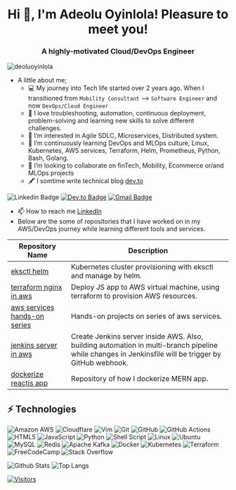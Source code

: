 <!-- put landscape image here-->

<h1 align="center">Hi 👋, I'm Adeolu Oyinlola! Pleasure to meet you!</h1>
<h3 align="center">A highly-motivated Cloud/DevOps Engineer</h3>

<p align="left"> <img src="https://komarev.com/ghpvc/?username=deoluoyinlola&label=Profile%20views&color=0e75b6&style=flat" alt="deoluoyinlola" /> </p>

<!-- Introduce yourself and give a brief introduction about yourself here.  Also include what tech you're interested in and what you are currently learning -->
- A little about me;
    - :computer: My journey into Tech life started over 2 years ago. When I transitioned from `Mobility Consultant`  --> `Software Engineer` and now `DevOps/Cloud Engineer`
    - :blue_heart: I love troubleshooting, automation, continuous deployment, problem-solving and learning new skills to solve different challenges.
    - 👀 I’m interested in Agile SDLC, Microservices, Distributed system.
    - 🌱 I’m continuously learning DevOps and MLOps culture, Linux, Kubernetes, AWS services, Terraform, Helm, Prometheus, Python, Bash, Golang.
    - 💞️ I’m looking to collaborate on finTech, Mobility, Ecommerce or/and MLOps projects
    - :fountain_pen: I somtime write technical blog [dev.to](https://dev.to/deoluoyinlola/)
<!-- Replace the fields below with the information requested. Remember to remove the encapsulating <> characters. For spaces in names, use %20 (e.g. Adeolu%20Oyinlola) -->

![Linkedin Badge](https://img.shields.io/badge/-Adeolu%20Oyinlola-blue?style=flat-square&logo=Linkedin&logoColor=white&link=https://linkedin.com/in/deoluoyinlola/)
[![Dev.to Badge](https://img.shields.io/badge/Adeolu%20Oyinlola-0A0A0A?style=for-the-badge&logo=dev.to&logoColor=white&link=https://dev.to/deoluoyinlola)]([https://dev.to/deoluoyinlola]/)
[![Gmail Badge](https://img.shields.io/badge/-deoluoyinlola@gmail.com-c14438?style=flat-square&logo=Gmail&logoColor=white&link=mailto:deoluoyinlola@gmail.com)](mailto:deoluoyinlola@gmail.com)

    
- 📫 How to reach me [LinkedIn](https://www.linkedin.com/in/deoluoyinlola/)
- Below are the some of repositories that I have worked on in my AWS/DevOps journey while learning different tools and services.

| Repository Name | Description |
| --- | --- |
| [eksctl helm](https://github.com/deoluoyinlola/eksctl-kubernetes-cluster-helm-prometheus) | Kubernetes cluster provisioning with eksctl and manage by helm. |
| [terraform nginx in aws](https://github.com/deoluoyinlola/terraform-nginx-in-aws) | Deploy JS app to AWS virtual machine, using terraform to provision AWS resources. |
| [aws services hands-on series](https://github.com/deoluoyinlola/aws-services-hands-on-series) | Hands-on projects on series of aws services. |
| [jenkins server in aws](https://github.com/deoluoyinlola/jenkins-server-in-aws) | Create Jenkins server inside AWS. Also, building automation in multi-branch pipeline while changes in Jenkinsfile will be trigger by GitHub webhook. |
| [dockerize reactjs app](https://github.com/deoluoyinlola/dockerize-reactjs-app) | Repository of how I dockerize MERN app. |


## ⚡ Technologies

<!-- Check out the Badges folder for more badges -->

![Amazon AWS](https://img.shields.io/badge/Amazon%20AWS-232F3E?style=flat-square&logo=amazon-aws)
![Cloudflare](https://img.shields.io/badge/Cloudflare-F38020?style=for-the-badge&logo=Cloudflare&logoColor=white)
![Vim](https://img.shields.io/badge/VIM-%2311AB00.svg?style=for-the-badge&logo=vim&logoColor=white)
![Git](https://img.shields.io/badge/-Git-black?style=flat-square&logo=git)
![GitHub](https://img.shields.io/badge/-GitHub-181717?style=flat-square&logo=github)
![GitHub Actions](https://img.shields.io/badge/github%20actions-%232671E5.svg?style=for-the-badge&logo=githubactions&logoColor=white)
![HTML5](https://img.shields.io/badge/html5-%23E34F26.svg?style=for-the-badge&logo=html5&logoColor=white)
![JavaScript](https://img.shields.io/badge/javascript-%23323330.svg?style=for-the-badge&logo=javascript&logoColor=%23F7DF1E)
![Python](https://img.shields.io/badge/-Python-black?style=flat-square&logo=Python)
![Shell Script](https://img.shields.io/badge/shell_script-%23121011.svg?style=for-the-badge&logo=gnu-bash&logoColor=white)
![Linux](https://img.shields.io/badge/Linux-FCC624?style=flat-square&logo=linux&logoColor=black)
![Ubuntu](https://img.shields.io/badge/Ubuntu-E95420?style=for-the-badge&logo=ubuntu&logoColor=white)
![MySQL](https://img.shields.io/badge/mysql-%2300000f.svg?style=for-the-badge&logo=mysql&logoColor=white)
![Redis](https://img.shields.io/badge/redis-%23DD0031.svg?style=for-the-badge&logo=redis&logoColor=white)
![Apache Kafka](https://img.shields.io/badge/Apache%20Kafka-000?style=for-the-badge&logo=apachekafka)
![Docker](https://img.shields.io/badge/docker-%230db7ed.svg?style=for-the-badge&logo=docker&logoColor=white)
![Kubernetes](https://img.shields.io/badge/kubernetes-%23326ce5.svg?style=for-the-badge&logo=kubernetes&logoColor=white)
![Terraform](https://img.shields.io/badge/terraform-%235835CC.svg?style=for-the-badge&logo=terraform&logoColor=white)
![FreeCodeCamp](https://img.shields.io/badge/Freecodecamp-%23123.svg?style=for-the-badge&logo=freecodecamp&logoColor=green)
![Stack Overflow](https://img.shields.io/badge/-Stackoverflow-FE7A16?style=for-the-badge&logo=stack-overflow&logoColor=white)

<!-- Replace the fields below with the information requested. Remember to remove the encapsulating <> characters. -->

![Github Stats](https://github-readme-stats.vercel.app/api?username=deoluoyinlola&count_private=true&show_icons=true&include_all_commits=true)
![Top Langs](https://github-readme-stats.vercel.app/api/top-langs/?username=deoluoyinlola&hide=TeX&layout=compact)


[![Visitors](https://api.visitorbadge.io/api/visitors?path=deoluoyinlola%2Fdeoluoyinlola&label=VISITORS&countColor=%23263759)](https://visitorbadge.io/status?path=deoluoyinlola%2Fdeoluoyinlola)



<!---
deoluoyinlola/deoluoyinlola is a ✨ special ✨ repository because its `README.md` (this file) appears on your GitHub profile.
You can click the Preview link to take a look at your changes.
--->
